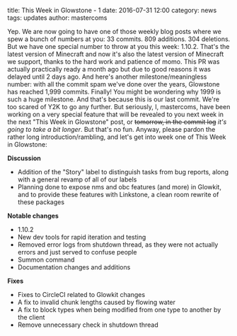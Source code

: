 title: This Week in Glowstone - 1
date: 2016-07-31 12:00
category: news
tags: updates
author: mastercoms

Yep. We are now going to have one of those weekly blog posts where we spew a bunch of numbers at you: 33 commits. 809 additions. 304 deletions. But we have one special number to throw at you this week: 1.10.2. That's the latest version of Minecraft and now it's also the latest version of Minecraft we support, thanks to the hard work and patience of momo. This PR was actually practically ready a month ago but due to good reasons it was delayed until 2 days ago.
And here's another milestone/meaningless number: with all the commit spam we've done over the years, Glowstone has reached 1,999 commits. Finally!
You might be wondering why 1999 is such a huge milestone. And that's because this is our last commit. We're too scared of Y2K to go any further.
But seriously, I, mastercoms, have been working on a very special feature that will be revealed to you next week in the next "This Week in Glowstone" post, or ~~tomorrow, in the commit log~~ *it's going to take a bit longer*. But that's no fun.
Anyway, please pardon the rather long introduction/rambling, and let's get into week one of This Week in Glowstone:

**Discussion**

* Addition of the "Story" label to distinguish tasks from bug reports, along with a general revamp of all of our labels
* Planning done to expose nms and obc features (and more) in Glowkit, and to provide these features with Linkstone, a clean room rewrite of these packages

**Notable changes**

* 1.10.2
* New dev tools for rapid iteration and testing
* Removed error logs from shutdown thread, as they were not actually errors and just served to confuse people
* Summon command
* Documentation changes and additions

**Fixes**

* Fixes to CircleCI related to Glowkit changes
* A fix to invalid chunk lengths caused by flowing water
* A fix to block types when being modified from one type to another by the client
* Remove unnecessary check in shutdown thread
